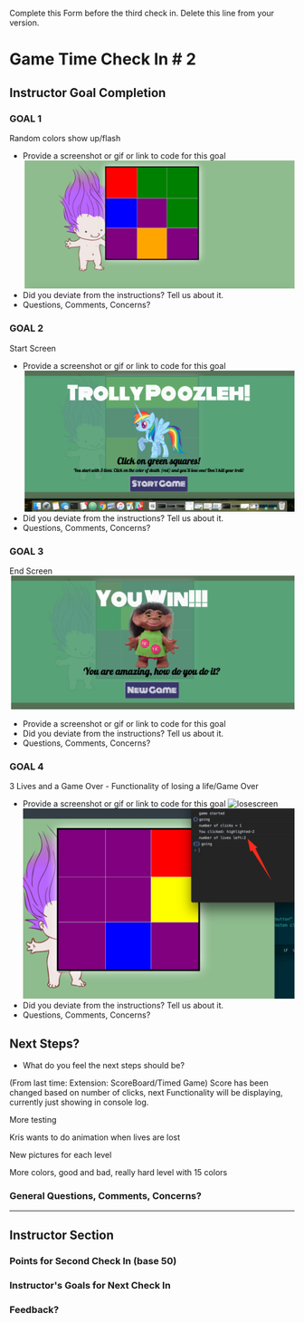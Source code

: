 Complete this Form before the third check in. Delete this line from your version.

# Game Time Check In # 2

## Instructor Goal Completion

### GOAL 1

Random colors show up/flash

  - Provide a screenshot or gif or link to code for this goal
    ![randomcolors](randomcolors.png)
  - Did you deviate from the instructions? Tell us about it.
  - Questions, Comments, Concerns?

### GOAL 2

Start Screen
- Provide a screenshot or gif or link to code for this goal
![startscreen](startscreen.png)
- Did you deviate from the instructions? Tell us about it.
- Questions, Comments, Concerns?

### GOAL 3

End Screen
![winscreen](winscreen.png)
- Provide a screenshot or gif or link to code for this goal
- Did you deviate from the instructions? Tell us about it.
- Questions, Comments, Concerns?

### GOAL 4

 3 Lives and a Game Over - Functionality of losing a life/Game Over
- Provide a screenshot or gif or link to code for this goal
![losescreen](losescreen.png)
![lives](lives.png)
- Did you deviate from the instructions? Tell us about it.
- Questions, Comments, Concerns?

## Next Steps?
- What do you feel the next steps should be?

(From last time: Extension: ScoreBoard/Timed Game)
Score has been changed based on number of clicks, next Functionality will be displaying, currently just showing in console log.

More testing

Kris wants to do animation when lives are lost

New pictures for each level

More colors, good and bad, really hard level with 15 colors


### General Questions, Comments, Concerns?

-----

## Instructor Section

### Points for Second Check In (base 50)

### Instructor's Goals for Next Check In

### Feedback?
